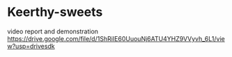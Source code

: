 # Keerthy-sweets
video report and demonstration
https://drive.google.com/file/d/1ShRiIE60UuouNj6ATU4YHZ9VVyvh_6L1/view?usp=drivesdk
